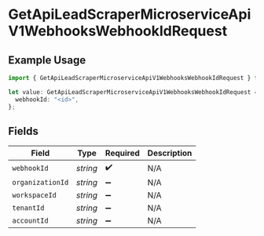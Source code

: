 # GetApiLeadScraperMicroserviceApiV1WebhooksWebhookIdRequest

## Example Usage

```typescript
import { GetApiLeadScraperMicroserviceApiV1WebhooksWebhookIdRequest } from "oppulence-backend-sdk/models/operations";

let value: GetApiLeadScraperMicroserviceApiV1WebhooksWebhookIdRequest = {
  webhookId: "<id>",
};
```

## Fields

| Field              | Type               | Required           | Description        |
| ------------------ | ------------------ | ------------------ | ------------------ |
| `webhookId`        | *string*           | :heavy_check_mark: | N/A                |
| `organizationId`   | *string*           | :heavy_minus_sign: | N/A                |
| `workspaceId`      | *string*           | :heavy_minus_sign: | N/A                |
| `tenantId`         | *string*           | :heavy_minus_sign: | N/A                |
| `accountId`        | *string*           | :heavy_minus_sign: | N/A                |